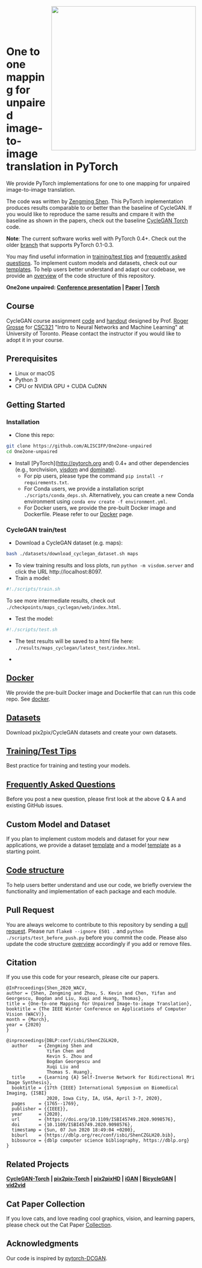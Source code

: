 <img src='imgs/horse2zebra.gif' align="right" width=384>

<br><br><br>

# One to one mapping for unpaired image-to-image translation in PyTorch

We provide PyTorch implementations for one to one mapping for unpaired image-to-image translation.

The code was written by [Zengming Shen](https://github.com/ALISCIFP).
This PyTorch implementation produces results comparable to or better than the baseline of CycleGAN. If you would like to reproduce the same results and cmpare it with the baseline as shown in the papers, check out the baseline [CycleGAN Torch](https://github.com/junyanz/CycleGAN) code.

**Note**: The current software works well with PyTorch 0.4+. Check out the older [branch](https://github.com/junyanz/pytorch-CycleGAN-and-pix2pix/tree/pytorch0.3.1) that supports PyTorch 0.1-0.3.

You may find useful information in [training/test tips](docs/tips.md) and [frequently asked questions](docs/qa.md). To implement custom models and datasets, check out our [templates](#custom-model-and-dataset). To help users better understand and adapt our codebase, we provide an [overview](docs/overview.md) of the code structure of this repository.

**One2one unpaired: [Conference presentation](https://youtu.be/0RYqfwR5YNk?t=3281) |  [Paper](https://arxiv.org/pdf/1703.10593.pdf) |  [Torch](https://github.com/junyanz/CycleGAN)**



## Course
CycleGAN course assignment [code](http://www.cs.toronto.edu/~rgrosse/courses/csc321_2018/assignments/a4-code.zip) and [handout](http://www.cs.toronto.edu/~rgrosse/courses/csc321_2018/assignments/a4-handout.pdf) designed by Prof. [Roger Grosse](http://www.cs.toronto.edu/~rgrosse/) for [CSC321](http://www.cs.toronto.edu/~rgrosse/courses/csc321_2018/) "Intro to Neural Networks and Machine Learning" at University of Toronto. Please contact the instructor if you would like to adopt it in your course.



## Prerequisites
- Linux or macOS
- Python 3
- CPU or NVIDIA GPU + CUDA CuDNN

## Getting Started
### Installation

- Clone this repo:
```bash
git clone https://github.com/ALISCIFP/One2one-unpaired
cd One2one-unpaired
```

- Install [PyTorch](http://pytorch.org and) 0.4+ and other dependencies (e.g., torchvision, [visdom](https://github.com/facebookresearch/visdom) and [dominate](https://github.com/Knio/dominate)).
  - For pip users, please type the command `pip install -r requirements.txt`.
  - For Conda users, we provide a installation script `./scripts/conda_deps.sh`. Alternatively, you can create a new Conda environment using `conda env create -f environment.yml`.
  - For Docker users, we provide the pre-built Docker image and Dockerfile. Please refer to our [Docker](docs/docker.md) page.

### CycleGAN train/test
- Download a CycleGAN dataset (e.g. maps):
```bash
bash ./datasets/download_cyclegan_dataset.sh maps
```
- To view training results and loss plots, run `python -m visdom.server` and click the URL http://localhost:8097.
- Train a model:
```bash
#!./scripts/train.sh
```
To see more intermediate results, check out `./checkpoints/maps_cyclegan/web/index.html`.
- Test the model:
```bash
#!./scripts/test.sh
```
- The test results will be saved to a html file here: `./results/maps_cyclegan/latest_test/index.html`.


-

## [Docker](docs/docker.md)
We provide the pre-built Docker image and Dockerfile that can run this code repo. See [docker](docs/docker.md).

## [Datasets](docs/datasets.md)
Download pix2pix/CycleGAN datasets and create your own datasets.

## [Training/Test Tips](docs/tips.md)
Best practice for training and testing your models.

## [Frequently Asked Questions](docs/qa.md)
Before you post a new question, please first look at the above Q & A and existing GitHub issues.

## Custom Model and Dataset
If you plan to implement custom models and dataset for your new applications, we provide a dataset [template](data/template_dataset.py) and a model [template](models/template_model.py) as a starting point.

## [Code structure](docs/overview.md)
To help users better understand and use our code, we briefly overview the functionality and implementation of each package and each module.

## Pull Request
You are always welcome to contribute to this repository by sending a [pull request](https://help.github.com/articles/about-pull-requests/).
Please run `flake8 --ignore E501 .` and `python ./scripts/test_before_push.py` before you commit the code. Please also update the code structure [overview](docs/overview.md) accordingly if you add or remove files.

## Citation
If you use this code for your research, please cite our papers.
```
@InProceedings{Shen_2020_WACV,
author = {Shen, Zengming and Zhou, S. Kevin and Chen, Yifan and Georgescu, Bogdan and Liu, Xuqi and Huang, Thomas},
title = {One-to-one Mapping for Unpaired Image-to-image Translation},
booktitle = {The IEEE Winter Conference on Applications of Computer Vision (WACV)},
month = {March},
year = {2020}
}

@inproceedings{DBLP:conf/isbi/ShenCZGLH20,
  author    = {Zengming Shen and
               Yifan Chen and
               Kevin S. Zhou and
               Bogdan Georgescu and
               Xuqi Liu and
               Thomas S. Huang},
  title     = {Learning {A} Self-Inverse Network for Bidirectional Mri Image Synthesis},
  booktitle = {17th {IEEE} International Symposium on Biomedical Imaging, {ISBI}
               2020, Iowa City, IA, USA, April 3-7, 2020},
  pages     = {1765--1769},
  publisher = {{IEEE}},
  year      = {2020},
  url       = {https://doi.org/10.1109/ISBI45749.2020.9098576},
  doi       = {10.1109/ISBI45749.2020.9098576},
  timestamp = {Sun, 07 Jun 2020 18:49:04 +0200},
  biburl    = {https://dblp.org/rec/conf/isbi/ShenCZGLH20.bib},
  bibsource = {dblp computer science bibliography, https://dblp.org}
}
```



## Related Projects
**[CycleGAN-Torch](https://github.com/junyanz/CycleGAN) |
[pix2pix-Torch](https://github.com/phillipi/pix2pix) | [pix2pixHD](https://github.com/NVIDIA/pix2pixHD) |
[iGAN](https://github.com/junyanz/iGAN) |
[BicycleGAN](https://github.com/junyanz/BicycleGAN) | [vid2vid](https://tcwang0509.github.io/vid2vid/)**

## Cat Paper Collection
If you love cats, and love reading cool graphics, vision, and learning papers, please check out the Cat Paper [Collection](https://github.com/junyanz/CatPapers).

## Acknowledgments
Our code is inspired by [pytorch-DCGAN](https://github.com/pytorch/examples/tree/master/dcgan).
